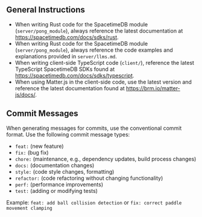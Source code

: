 <!-- Use this file to provide workspace-specific custom instructions to Copilot. For more details, visit https://code.visualstudio.com/docs/copilot/copilot-customization#_use-a-githubcopilotinstructionsmd-file -->

## General Instructions


- When writing Rust code for the SpacetimeDB module (`server/pong_module`), always reference the latest documentation at https://spacetimedb.com/docs/sdks/rust.
- When writing Rust code for the SpacetimeDB module (`server/pong_module`), always reference the code examples and explanations provided in `server/llms.md`.
- When writing client-side TypeScript code (`client/`), reference the latest TypeScript SpacetimeDB SDKs found at https://spacetimedb.com/docs/sdks/typescript.
- When using Matter.js in the client-side code, use the latest version and reference the latest documentation found at https://brm.io/matter-js/docs/.

## Commit Messages

When generating messages for commits, use the conventional commit format. Use the following commit message types:

- `feat:` (new feature)
- `fix:` (bug fix)
- `chore:` (maintenance, e.g., dependency updates, build process changes)
- `docs:` (documentation changes)
- `style:` (code style changes, formatting)
- `refactor:` (code refactoring without changing functionality)
- `perf:` (performance improvements)
- `test:` (adding or modifying tests)

Example: `feat: add ball collision detection` or `fix: correct paddle movement clamping`